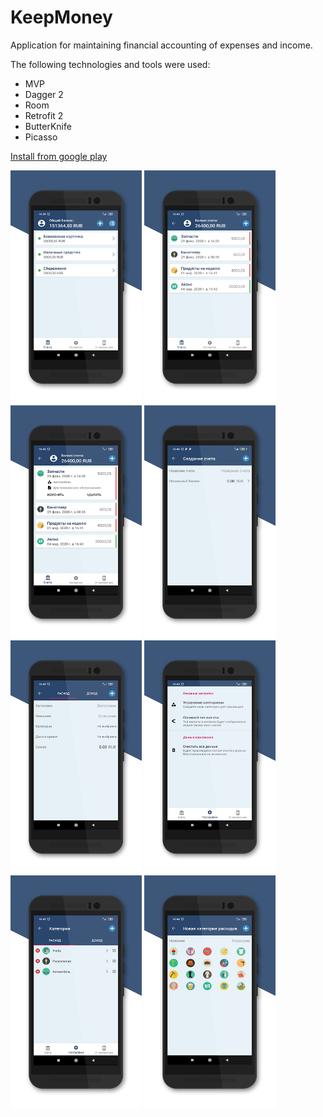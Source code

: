 # KeepMoney

Application for maintaining financial accounting of expenses and income.

The following technologies and tools were used:

* MVP
* Dagger 2
* Room
* Retrofit 2
* ButterKnife
* Picasso

[Install from google play](https://play.google.com/store/apps/details?id=com.arturdevmob.keepmoney)

<img src="https://raw.githubusercontent.com/ArturDevMob/KeepMoney/master/images/1.png" width="210" /> <img src="https://raw.githubusercontent.com/ArturDevMob/KeepMoney/master/images/2.png" width="210" /> <img src="https://raw.githubusercontent.com/ArturDevMob/KeepMoney/master/images/3.png" width="210" /> <img src="https://raw.githubusercontent.com/ArturDevMob/KeepMoney/master/images/4.png" width="210" /> <img src="https://raw.githubusercontent.com/ArturDevMob/KeepMoney/master/images/5.png" width="210" /> <img src="https://raw.githubusercontent.com/ArturDevMob/KeepMoney/master/images/6.png" width="210" /> <img src="https://raw.githubusercontent.com/ArturDevMob/KeepMoney/master/images/7.png" width="210" /> <img src="https://raw.githubusercontent.com/ArturDevMob/KeepMoney/master/images/8.png" width="210" />


